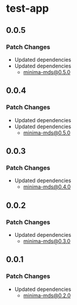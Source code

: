 # test-app

## 0.0.5

### Patch Changes

- Updated dependencies
- Updated dependencies
  - minima-mds@0.5.0

## 0.0.4

### Patch Changes

- Updated dependencies
- Updated dependencies
  - minima-mds@0.5.0

## 0.0.3

### Patch Changes

- Updated dependencies
  - minima-mds@0.4.0

## 0.0.2

### Patch Changes

- Updated dependencies
  - minima-mds@0.3.0

## 0.0.1

### Patch Changes

- Updated dependencies
  - minima-mds@0.2.0
